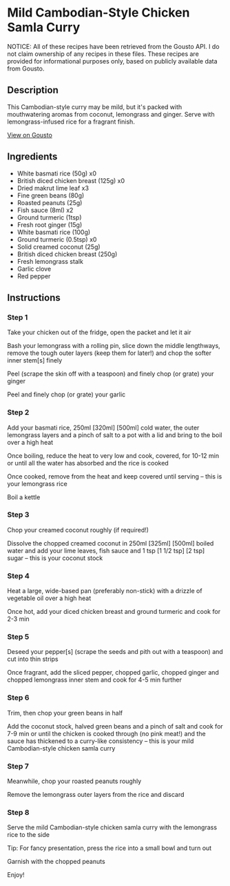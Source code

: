 # Mild Cambodian-Style Chicken Samla Curry

NOTICE: All of these recipes have been retrieved from the Gousto API. I do not claim ownership of any recipes in these files. These recipes are provided for informational purposes only, based on publicly available data from Gousto.

## Description

This Cambodian-style curry may be mild, but it's packed with mouthwatering aromas from coconut, lemongrass and ginger. Serve with lemongrass-infused rice for a fragrant finish.

[View on Gousto](https://www.gousto.co.uk/recipes/cookbook/mild-cambodian-chicken-samla-curry)

## Ingredients

- White basmati rice (50g) x0
- British diced chicken breast (125g) x0
- Dried makrut lime leaf x3
- Fine green beans (80g)
- Roasted peanuts (25g)
- Fish sauce (8ml) x2
- Ground turmeric (1tsp)
- Fresh root ginger (15g)
- White basmati rice (100g)
- Ground turmeric (0.5tsp) x0
- Solid creamed coconut (25g)
- British diced chicken breast (250g)
- Fresh lemongrass stalk
- Garlic clove
- Red pepper

## Instructions


### Step 1

Take your chicken out of the fridge, open the packet and let it air

Bash your lemongrass with a rolling pin, slice down the middle lengthways, remove the tough outer layers (keep them for later!) and chop the softer inner stem[s] finely

Peel (scrape the skin off with a teaspoon) and finely chop (or grate) your ginger

Peel and finely chop (or grate) your garlic


### Step 2

Add your basmati rice, 250ml <span class="text-purple">[320ml]</span> <span class="text-danger">[500ml]</span> cold water, the outer lemongrass layers and a pinch of salt to a pot with a lid and bring to the boil over a high heat

Once boiling, reduce the heat to very low and cook, covered, for 10-12 min or until all the water has absorbed and the rice is cooked

Once cooked, remove from the heat and keep covered until serving – this is your lemongrass rice

Boil a kettle


### Step 3

Chop your creamed coconut roughly (if required!)

Dissolve the chopped creamed coconut in 250ml <span class="text-purple">[325ml]</span> <span class="text-danger">[500ml]</span> boiled water and add your lime leaves, fish sauce and 1 tsp <span class="text-purple">[1 1/2 tsp]</span> <span class="text-danger">[2 tsp]</span> sugar – this is your coconut stock


### Step 4

Heat a large, wide-based pan (preferably non-stick) with a drizzle of vegetable oil over a high heat

Once hot, add your diced chicken breast and ground turmeric and cook for 2-3 min


### Step 5

Deseed your pepper[s] (scrape the seeds and pith out with a teaspoon) and cut into thin strips

Once fragrant, add the sliced pepper, chopped garlic, chopped ginger and chopped lemongrass inner stem and cook for 4-5 min further


### Step 6

Trim, then chop your green beans in half

Add the coconut stock, halved green beans and a pinch of salt and cook for 7-9 min or until the chicken is cooked through (no pink meat!) and the sauce has thickened to a curry-like consistency – this is your mild Cambodian-style chicken samla curry


### Step 7

Meanwhile, chop your roasted peanuts roughly

Remove the lemongrass outer layers from the rice and discard

### Step 8

Serve the mild Cambodian-style chicken samla curry with the lemongrass rice to the side

Tip: For fancy presentation, press the rice into a small bowl and turn out

Garnish with the chopped peanuts

Enjoy!

